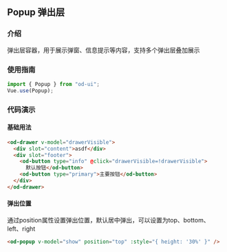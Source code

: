 <!--
 * @Author: your name
 * @Date: 2020-05-18 17:27:55
 * @LastEditTime: 2020-05-18 17:28:04
 * @LastEditors: Please set LastEditors
 * @Description: In User Settings Edit
 * @FilePath: \1.FrontWebe:\github\od-ui\examples\docs\Popup.vue
--> 

## Popup 弹出层
### 介绍

弹出层容器，用于展示弹窗、信息提示等内容，支持多个弹出层叠加展示

### 使用指南

```js
import { Popup } from "od-ui";
Vue.use(Popup);
```

### 代码演示

#### 基础用法

```html
<od-drawer v-model="drawerVisible">
  <div slot="content">asdf</div>
  <div slot="footer">
    <od-button type="info" @click="drawerVisible=!drawerVisible">
	  默认按钮</od-button>
    <od-button type="primary">主要按钮</od-button>
  </div>
</od-drawer>
```

#### 弹出位置
通过position属性设置弹出位置，默认居中弹出，可以设置为top、bottom、left、right

```html
<od-popup v-model="show" position="top" :style="{ height: '30%' }" />
```